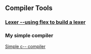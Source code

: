 ## Compiler Tools

### [Lexer --using flex to build a lexer](/lexer/lexer)

### My simple compiler
[Simple c-- compiler](https://github.com/chunyu618/Compiler2020Fall)

